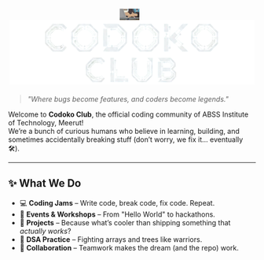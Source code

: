 <p align="center">
  <img src="assets/coding_anime.gif" width="40" style="vertical-align: middle; margin-right: 10px;" />
  <strong style="font-size: 2em;">
    <img src="assets/logocodokoclub.png" width="500" />
  </strong>
</p>

> *"Where bugs become features, and coders become legends."*  

Welcome to **Codoko Club**, the official coding community of ABSS Institute of Technology, Meerut!  
We’re a bunch of curious humans who believe in learning, building, and sometimes accidentally breaking stuff (don’t worry, we fix it… eventually 🛠️).  

---

## ✨ What We Do
- 💻 **Coding Jams** – Write code, break code, fix code. Repeat.  
- 🎯 **Events & Workshops** – From "Hello World" to hackathons.  
- 🚀 **Projects** – Because what’s cooler than shipping something that *actually works*?  
- 🧠 **DSA Practice** – Fighting arrays and trees like warriors.  
- 🤝 **Collaboration** – Teamwork makes the dream (and the repo) work.  
